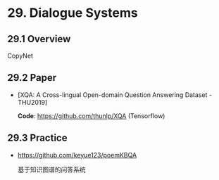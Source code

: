 
# 29. Dialogue Systems

## 29.1 Overview

CopyNet


## 29.2 Paper

- [XQA: A Cross-lingual Open-domain Question Answering Dataset - THU2019]

    **Code**: <https://github.com/thunlp/XQA> (Tensorflow)


## 29.3 Practice

- <https://github.com/keyue123/poemKBQA>

    基于知识图谱的问答系统